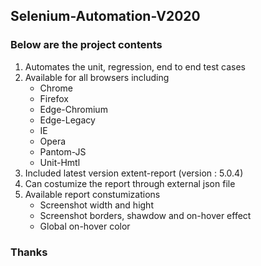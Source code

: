 ## Selenium-Automation-V2020

### Below are the project contents
1. Automates the unit, regression, end to end test cases
2. Available for all browsers including
    - Chrome
    - Firefox
    - Edge-Chromium
    - Edge-Legacy
    - IE
    - Opera
    - Pantom-JS
    - Unit-Hmtl
3. Included latest version extent-report (version : 5.0.4)
4. Can costumize the report through external json file
5. Available report constumizations
    - Screenshot width and hight
    - Screenshot borders, shawdow and on-hover effect
    - Global on-hover color
    
### Thanks
